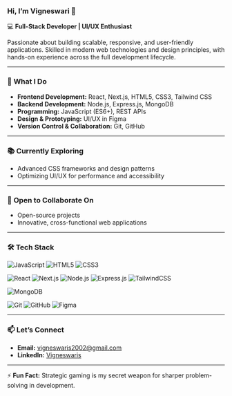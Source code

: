 

### Hi, I’m **Vigneswari** 👋

💻 **Full-Stack Developer | UI/UX Enthusiast**

Passionate about building scalable, responsive, and user-friendly applications. Skilled in modern web technologies and design principles, with hands-on experience across the full development lifecycle.

---

### 🚀 **What I Do**
- **Frontend Development:** React, Next.js, HTML5, CSS3, Tailwind CSS
- **Backend Development:** Node.js, Express.js, MongoDB
- **Programming:** JavaScript (ES6+), REST APIs
- **Design & Prototyping:** UI/UX in Figma
- **Version Control & Collaboration:** Git, GitHub

---

### 📚 **Currently Exploring**
- Advanced CSS frameworks and design patterns
- Optimizing UI/UX for performance and accessibility

---

### 🤝 **Open to Collaborate On**
- Open-source projects
- Innovative, cross-functional web applications

---

### 🛠 **Tech Stack**

![JavaScript](https://img.shields.io/badge/JavaScript-ES6+-F7DF1E?style=for-the-badge&logo=javascript&logoColor=black)
![HTML5](https://img.shields.io/badge/HTML5-E34F26?style=for-the-badge&logo=html5&logoColor=white)
![CSS3](https://img.shields.io/badge/CSS3-1572B6?style=for-the-badge&logo=css3&logoColor=white)

![React](https://img.shields.io/badge/React-20232A?style=for-the-badge&logo=react&logoColor=61DAFB)
![Next.js](https://img.shields.io/badge/Next.js-000000?style=for-the-badge&logo=nextdotjs&logoColor=white)
![Node.js](https://img.shields.io/badge/Node.js-339933?style=for-the-badge&logo=nodedotjs&logoColor=white)
![Express.js](https://img.shields.io/badge/Express.js-000000?style=for-the-badge&logo=express&logoColor=white)
![TailwindCSS](https://img.shields.io/badge/TailwindCSS-38B2AC?style=for-the-badge&logo=tailwind-css&logoColor=white)

![MongoDB](https://img.shields.io/badge/MongoDB-4EA94B?style=for-the-badge&logo=mongodb&logoColor=white)

![Git](https://img.shields.io/badge/Git-F05032?style=for-the-badge&logo=git&logoColor=white)
![GitHub](https://img.shields.io/badge/GitHub-181717?style=for-the-badge&logo=github&logoColor=white)
![Figma](https://img.shields.io/badge/Figma-F24E1E?style=for-the-badge&logo=figma&logoColor=white)

---

### 📫 **Let’s Connect**
- **Email:** [vigneswaris2002@gmail.com](mailto:vigneswaris2002@gmail.com)
- **LinkedIn:** [Vigneswaris](https://www.linkedin.com/in/vigneswaris)

---

⚡ **Fun Fact:** Strategic gaming is my secret weapon for sharper problem-solving in development.

<!---
itsvicky-dev/itsvicky-dev is a ✨ special ✨ repository because its `README.md` (this file) appears on your GitHub profile.
You can click the Preview link to take a look at your changes.
--->
